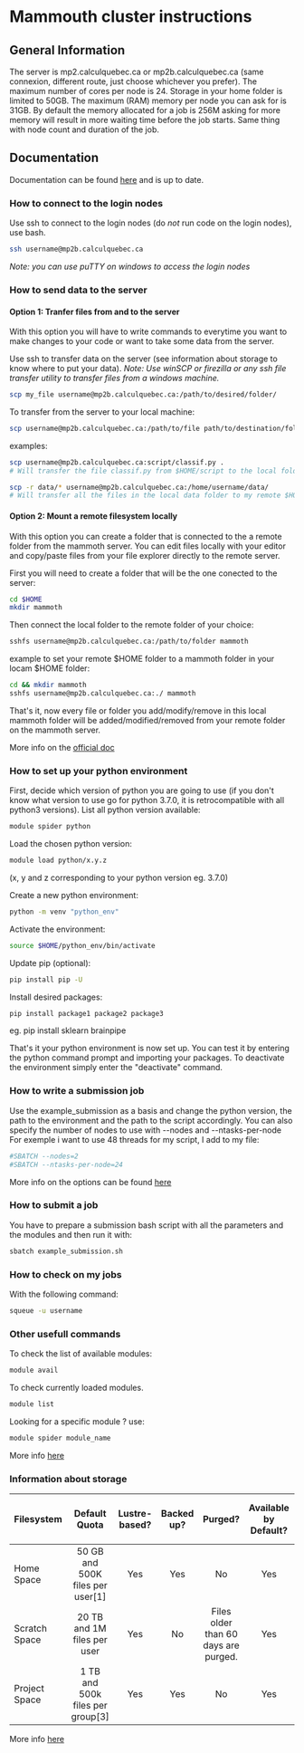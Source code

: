 # Mammouth cluster instructions

## General Information

The server is mp2.calculquebec.ca or mp2b.calculquebec.ca (same connexion, different route, just choose whichever you prefer).
The maximum number of cores per node is 24.
Storage in your home folder is limited to 50GB.
The maximum (RAM) memory per node you can ask for is 31GB.
By default the memory allocated for a job is 256M asking for more memory will result in more waiting time before the job starts. Same thing with node count and duration of the job.

## Documentation

Documentation can be found [here][mammoth doc] and is up to date.

### How to connect to the login nodes

Use ssh to connect to the login nodes (do *not* run code on the login nodes), use bash.
```bash
ssh username@mp2b.calculquebec.ca
```
_Note: you can use puTTY on windows to access the login nodes_

### How to send data to the server

#### Option 1: Tranfer files from and to the server

With this option you will have to write commands to everytime you want to make changes to your code or want to take some data from the server.

Use ssh to transfer data on the server (see information about storage to know where to put your data).
_Note: Use winSCP or firezilla or any ssh file transfer utility to transfer files from a windows machine._
```bash
scp my_file username@mp2b.calculquebec.ca:/path/to/desired/folder/
```

To transfer from the server to your local machine:
```bash
scp username@mp2b.calculquebec.ca:/path/to/file path/to/destination/folder/
```

examples:
```bash
scp username@mp2b.calculquebec.ca:script/classif.py .
# Will transfer the file classif.py from $HOME/script to the local folder.

scp -r data/* username@mp2b.calculquebec.ca:/home/username/data/
# Will transfer all the files in the local data folder to my remote $HOME/data folder
```

#### Option 2: Mount a remote filesystem locally

With this option you can create a folder that is connected to the a remote folder from the mammoth server. You can edit files locally with your editor and copy/paste files from your file explorer directly to the remote server.

First you will need to create a folder that will be the one conected to the server:
```bash
cd $HOME
mkdir mammoth
```

Then connect the local folder to the remote folder of your choice:
```bash
sshfs username@mp2b.calculquebec.ca:/path/to/folder mammoth
```

example to set your remote $HOME folder to a mammoth folder in your locam $HOME folder:
```bash
cd && mkdir mammoth
sshfs username@mp2b.calculquebec.ca:./ mammoth
```

That's it, now every file or folder you add/modify/remove in this local mammoth folder will be added/modified/removed from your remote folder on the mammoth server.

More info on the [official doc][mammoth transfer]

### How to set up your python environment

First, decide which version of python you are going to use (if you don't know what version to use go for python 3.7.0, it is retrocompatible with all python3 versions). List all python version available:
```bash
module spider python
```

Load the chosen python version:
```bash
module load python/x.y.z
```
(x, y and z corresponding to your python version eg. 3.7.0)

Create a new python environment:
```bash
python -m venv "python_env"
```

Activate the environment:
```bash
source $HOME/python_env/bin/activate
```

Update pip (optional):
```bash
pip install pip -U
```

Install desired packages:
```bash
pip install package1 package2 package3
```
eg. pip install sklearn brainpipe

That's it your python environment is now set up. You can test it by entering the python command prompt and importing your packages. To deactivate the environment simply enter the "deactivate" command.

### How to write a submission job

Use the example_submission as a basis and change the python version, the path to the environment and the path to the script accordingly.
You can also specify the number of nodes to use with --nodes and --ntasks-per-node
For exemple i want to use 48 threads for my script, I add to my file:
```bash
#SBATCH --nodes=2
#SBATCH --ntasks-per-node=24
```
More info on the options can be found [here][mammoth jobs]

### How to submit a job

You have to prepare a submission bash script with all the parameters and the modules and then run it with:

```bash
sbatch example_submission.sh
```

### How to check on my jobs

With the following command:
```bash
squeue -u username
```

### Other usefull commands

To check the list of available modules:
```bash
module avail
```

To check currently loaded modules.
```bash
module list
```

Looking for a specific module ? use:
```bash
module spider module_name
```

More info [here][mammoth modules]

### Information about storage

| Filesystem	| Default Quota	| Lustre-based?	| Backed up?	| Purged?	| Available by Default?	| Mounted on Compute Nodes?|
|:---		|:--:					| :--:	| :--:	| :--:	| :--:|:--:|
| Home Space	| 50 GB and 500K files per user[1]	| Yes	| Yes	| No	| Yes	| Yes|
| Scratch Space	| 20 TB and 1M files per user		| Yes	| No	| Files older than 60 days are purged.	| Yes	| Yes|
| Project Space	| 1 TB and 500k files per group[3]	| Yes	| Yes	| No	| Yes	| Yes|

More info [here][mammoth storage]

[mammoth doc]: http://wiki.ccs.usherbrooke.ca/Mammouth-Mp2b#Documentation
[mammoth transfer]: https://docs.computecanada.ca/wiki/Transferring_data
[mammoth jobs]: https://docs.computecanada.ca/wiki/Running_jobs
[mammoth modules]: https://docs.computecanada.ca/wiki/Utiliser_des_modules/en
[mammoth storage]: https://docs.computecanada.ca/wiki/Storage_and_file_management
